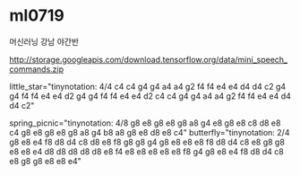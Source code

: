 # ml0719
머신러닝 강남 야간반

http://storage.googleapis.com/download.tensorflow.org/data/mini_speech_commands.zip


little_star="tinynotation: 4/4 c4 c4 g4 g4 a4 a4 g2 f4 f4 e4 e4 d4 d4 c2 g4 g4 f4 f4 e4 e4 d2 g4 g4 f4 f4 e4 e4 d2 c4 c4 g4 g4 a4 a4 g2 f4 f4 e4 e4 d4 d4 c2"

spring_picnic="tinynotation: 4/8 g8 e8 g8 e8 g8 a8 g4 e8 g8 e8 c8 d8 e8 c4 g8 e8 g8 e8 g8 a8 g4 b8 a8 g8 e8 d8 e8 c4"
butterfly="tinynotation: 2/4 g8 e8 e4 f8 d8 d4 c8 d8 e8 f8 g8 g8 g4 g8 e8 e8 e8 f8 d8 d4 c8 e8 g8 g8 e8 e8 e4 d8 d8 d8 d8 d8 e8 f4 e8 e8 e8 e8 e8 f8 g4 g8 e8 e4 f8 d8 d4 c8 e8 g8 g8 e8 e8 e4"
